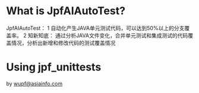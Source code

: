 
# What is JpfAIAutoTest?

JpfAIAutoTest： 
1 自动化产生JAVA单元测试代码，可以达到50%以上的分支覆盖率。
2 知新知底： 通过分析JAVA文件变化，合并单元测试和集成测试的代码覆盖情况，分析出新增和修改代码的测试覆盖情况

# Using jpf_unittests

by wupf@asiainfo.com
